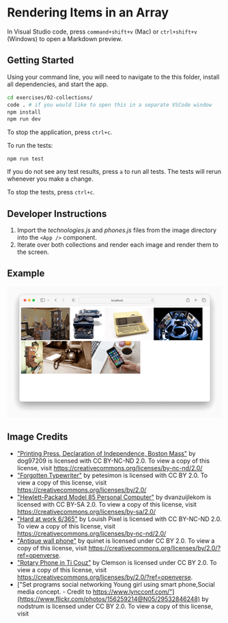 # Rendering Items in an Array

In Visual Studio code, press `command+shift+v` (Mac) or `ctrl+shift+v` (Windows) to open a Markdown preview.

## Getting Started

Using your command line, you will need to navigate to the this folder, install all dependencies, and start the app.

```bash
cd exercises/02-collections/
code . # if you would like to open this in a separate VSCode window
npm install
npm run dev
```

To stop the application, press `ctrl+c`.

To run the tests:

```shell
npm run test
```

If you do not see any test results, press `a` to run all tests. The tests will rerun whenever you make a change.

To stop the tests, press `ctrl+c`.

## Developer Instructions

1. Import the _technologies.js_ and _phones.js_ files from the image directory into the `<App />` component.
2. Iterate over both collections and render each image and render them to the screen.

## Example

![](demo.png)

## Image Credits

- ["Printing Press, Declaration of Independence, Boston Mass"](https://search.creativecommons.org/photos/844b7232-1876-4746-9294-527c101c6de0) by dog97209 is licensed with CC BY-NC-ND 2.0. To view a copy of this license, visit https://creativecommons.org/licenses/by-nc-nd/2.0/
- ["Forgotten Typewriter"](https://search.creativecommons.org/photos/52e765c1-869d-428f-ae5a-99d6102b18ca) by petesimon is licensed with CC BY 2.0. To view a copy of this license, visit https://creativecommons.org/licenses/by/2.0/
- ["Hewlett-Packard Model 85 Personal Computer"](https://search.creativecommons.org/photos/0dd6fd7a-0d3d-4110-a390-d37046d27c09) by dvanzuijlekom is licensed with CC BY-SA 2.0. To view a copy of this license, visit https://creativecommons.org/licenses/by-sa/2.0/
- ["Hard at work 6/365"](https://search.creativecommons.org/photos/b878e4d7-47b3-4223-9981-7f9304b6086f) by Louish Pixel is licensed with CC BY-NC-ND 2.0. To view a copy of this license, visit https://creativecommons.org/licenses/by-nc-nd/2.0/
- ["Antique wall phone"](https://www.flickr.com/photos/91994044@N00/43826086661) by quinet is licensed under CC BY 2.0. To view a copy of this license, visit https://creativecommons.org/licenses/by/2.0/?ref=openverse.
- ["Rotary Phone in Ti Couz"](https://www.flickr.com/photos/36039505@N00/1436934834) by Clemson is licensed under CC BY 2.0. To view a copy of this license, visit https://creativecommons.org/licenses/by/2.0/?ref=openverse.
- ["Set programs social networking Young girl using smart phone,Social media concept. - Credit to https://www.lyncconf.com/"](https://www.flickr.com/photos/156259214@N05/29532846248) by nodstrum is licensed under CC BY 2.0. To view a copy of this license, visit
